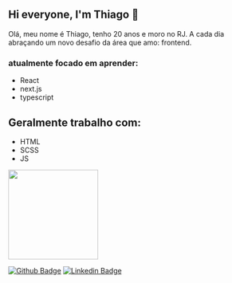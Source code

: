 ## Hi everyone, I'm Thiago 👋

  Olá, meu nome é Thiago, tenho 20 anos e moro no RJ. A cada dia abraçando um novo desafio da área que amo: frontend.
  
### atualmente focado em aprender:
- React
- next.js
- typescript

## Geralmente trabalho com:
- HTML
- SCSS
- JS

<div>
 <img height="180em" src="https://github-readme-stats.vercel.app/api/top-langs/?username=th-fernandes&layout=compact&langs_count=16&theme=dracula" />
</div>


[![Github Badge](https://img.shields.io/badge/-Github-000?style=flat-square&logo=Github&logoColor=white&link=https://github.com/Th-Fernandes)](https://github.com/Th-Fernandes)
[![Linkedin Badge](https://img.shields.io/badge/-LinkedIn-blue?style=flat-square&logo=Linkedin&logoColor=white&link=https://www.linkedin.com/in/thiago-fernandes-962351186//)](https://www.linkedin.com/in/thiago-fernandes-962351186/)


